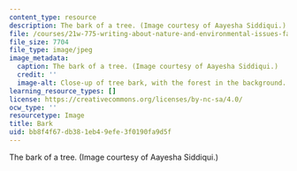 ```yaml
---
content_type: resource
description: The bark of a tree. (Image courtesy of Aayesha Siddiqui.)
file: /courses/21w-775-writing-about-nature-and-environmental-issues-fall-2006/bb8f4f67db381eb49efe3f0190fa9d5f_21w-775f06-th.jpg
file_size: 7704
file_type: image/jpeg
image_metadata:
  caption: The bark of a tree. (Image courtesy of Aayesha Siddiqui.)
  credit: ''
  image-alt: Close-up of tree bark, with the forest in the background.
learning_resource_types: []
license: https://creativecommons.org/licenses/by-nc-sa/4.0/
ocw_type: ''
resourcetype: Image
title: Bark
uid: bb8f4f67-db38-1eb4-9efe-3f0190fa9d5f
---
```

The bark of a tree. (Image courtesy of Aayesha Siddiqui.)